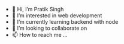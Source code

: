 - 👋 Hi, I’m Pratik Singh
- 👀 I’m interested in web development  
- 🌱 I’m currently learning backend with node 
- 💞️ I’m looking to collaborate on 
- 📫 How to reach me ...

<!---
nefariouslad/nefariouslad is a ✨ special ✨ repository because its `README.md` (this file) appears on your GitHub profile.
You can click the Preview link to take a look at your changes.
--->
